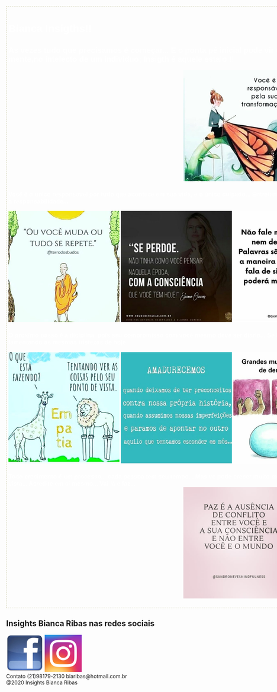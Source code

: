 <!doctype html>
<html>
<head>
<meta charset="utf-8">
<meta name="viewport" content="width-device-width, initial-scale-1.0" />
<title> Bianca Ribas </title>
<link href="css/bootstrap.min.css" rel="stylesheet" type="text/css"/>
<script type="text/javascript" src="js/jquery-3.4.1.min.js"></script>
<script type="text/javascript" src="js/bootstrap.min.js"></script>
<style>
.tudo {
    width: 1245px;
    heigth:1400px;
    font-family: sans-serif;
    color: white;
    font-style: normal;
    background-position: center;
    background-size: 3000px;
padding:1%;
border:1px dashed #cca;
background-image:url(mulheruniverso.jpeg);
background-origin:content-box;
background-repeat:no-repeat;
font color: white
  }
</style>
</head>
<body>
<div class="tudo">
<h1> Bianca Insigths!!</h1>
<h2> As vezes tudo que precisamos é começar...
    E o ponta pé inicial pode vir de um insigth...
    Uma epifania, uma clareza subta na mente,no intelecto de um individuo;
    Insigth é aquele estalo !!</h2>
    <div align=center><img src="suatransformacao.png" width="300px" height="300px"></div>
    <h3> Você é o unico responsavel por tudo que acontece em sua vida, e o único culpado...
         Entretanto a culpa nao vai te levar a lugar nenhum...
         Pra começar assuma a responsabilidade...</h3>
    <img src="mudaoutudovolta.png" width="300px" height="300px">
    <img src="perdoese.png" width="300px" height="300px">
    <img src="valorize.png" width="300px" height="300px">
    <img src="correndo.png" width="300px" height="300px">
    <h3> O proximo passo é a diciplina, pois seu compromisso com você mesmo deve ser diario...
         Se hoje vc repete tudo que fez ontem, fatalmente amanha vc estará lamentando as mesmas tristezas de hoje.</h3>
    <img src="empatia.png" width="300px" height="300px">
    <img src="amadurecemos.png" width="300px" height="300px">
    <img src="dentroprafora.png" width="300px" height="300px">
    <img src="vcatrai.png" width="300px" height="300px">
    <h3> Todo crecimento é um processo... cada pessoa tem seu tempo...
         Mas vc pode crecer muito mais do que imagina...
         Impossivel é só uma questão de ponto de vista...
         Acredite em si mesmo... Vai lá e faz...
    <div align=center><img src="paz.png" width="300px" height="300px"></div>
</div>
<footer>
<div>
    <h2> Insights Bianca Ribas nas redes sociais </h2>
    <a target="_blank" href="https://www.facebook.com/bianca.ribass"
    title="Bianca Ribas no facebook"><img src="facebook.jpg" width="100px" height="100px" alt="Bianca Ribas no facebook"/></a>
    <a target="_blank" href="https://www.instagram.com/bianca_ribhas/?hl=pt-br" title="Bianca Ribas no instagram">
    <img src="instagram.png" width="100px" height="100px"></a>
</div>
<div>
<span> Contato </span>
<span> (21)98179-2130 </span>
<span> biaribas@hotmail.com.br </span>
</div>
<div>
<span> @2020 Insights Bianca Ribas </span>
</div>
</footer>
</body>
</html>
